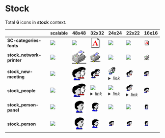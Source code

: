 # Stock

Total **6** icons in **stock** context.

| |**scalable**|**48x48**|**32x32**|**24x24**|**22x22**|**16x16**|
|-|-|-|-|-|-|-|
|**SC-categories-fonts**|![](scalable/SC-categories-fonts.png)|![](48/SC-categories-fonts.png)|![](32/SC-categories-fonts.png)|![](24/SC-categories-fonts.png)|![](22/SC-categories-fonts.png)|![](16/SC-categories-fonts.png)|
|**stock_network-printer**|![](scalable/stock_network-printer.png)|![](48/stock_network-printer.png)|![](32/stock_network-printer.png)|![](24/stock_network-printer.png)|![](22/stock_network-printer.png)|![](16/stock_network-printer.png)|
|**stock_new-meeting**|![](scalable/stock_new-meeting.png)|![](48/stock_new-meeting.png)|![](32/stock_new-meeting.png)|![](24/../../apps/24/system-users.png)<details><summary>*link*</summary>*../../apps/24/system-users.png*</details>|![](22/stock_new-meeting.png)|![](16/stock_new-meeting.png)|
|**stock_people**|![](scalable/stock_people.png)|![](48/stock_people.png)|![](32/../../apps/32/config-users.png)<details><summary>*link*</summary>*../../apps/32/config-users.png*</details>|![](24/../../apps/24/config-users.png)<details><summary>*link*</summary>*../../apps/24/config-users.png*</details>|![](22/../../apps/22/config-users.png)<details><summary>*link*</summary>*../../apps/22/config-users.png*</details>|![](16/stock_people.png)|
|**stock_person-panel**|![](scalable/stock_person-panel.png)|![](48/stock_person-panel.png)|![](32/stock_person-panel.png)|![](24/stock_person-panel.png)|![](22/stock_person-panel.png)|![](16/stock_person-panel.png)|
|**stock_person**|![](scalable/stock_person.png)|![](48/stock_person.png)|![](32/stock_person.png)|![](24/stock_person.png)|![](22/stock_person.png)|![](16/stock_person.png)|
